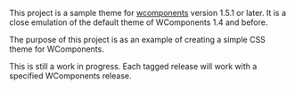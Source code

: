 This project is a sample theme for [wcomponents](https://github.com/bordertech/wcomponents) version 1.5.1 or later. It is a close emulation of the default theme of WComponents 1.4 and before.

The purpose of this project is as an example of creating a simple CSS theme for WComponents.

This is still a work in progress. Each tagged release will work with a specified WComponents release.
